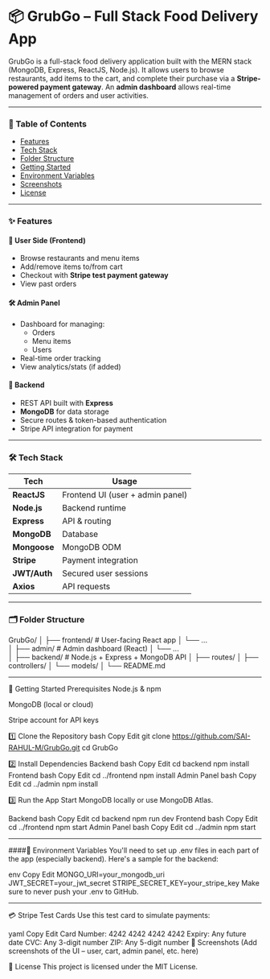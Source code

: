 # 📦 GrubGo – Full Stack Food Delivery App

GrubGo is a full-stack food delivery application built with the MERN stack (MongoDB, Express, ReactJS, Node.js). It allows users to browse restaurants, add items to the cart, and complete their purchase via a **Stripe-powered payment gateway**. An **admin dashboard** allows real-time management of orders and user activities.

---

### 🧭 Table of Contents

- [Features](#-features)
- [Tech Stack](#-tech-stack)
- [Folder Structure](#-folder-structure)
- [Getting Started](#-getting-started)
- [Environment Variables](#-environment-variables)
- [Screenshots](#-screenshots)
- [License](#-license)

---

### ✨ Features

#### 👤 User Side (Frontend)
- Browse restaurants and menu items
- Add/remove items to/from cart
- Checkout with **Stripe test payment gateway**
- View past orders

#### 🛠️ Admin Panel
- Dashboard for managing:
  - Orders
  - Menu items
  - Users
- Real-time order tracking
- View analytics/stats (if added)

#### 🔗 Backend
- REST API built with **Express**
- **MongoDB** for data storage
- Secure routes & token-based authentication
- Stripe API integration for payment

---

### 🛠️ Tech Stack

| Tech        | Usage                             |
|-------------|-----------------------------------|
| **ReactJS** | Frontend UI (user + admin panel)  |
| **Node.js** | Backend runtime                   |
| **Express** | API & routing                     |
| **MongoDB** | Database                          |
| **Mongoose** | MongoDB ODM                      |
| **Stripe** | Payment integration               |
| **JWT/Auth** | Secured user sessions             |
| **Axios** | API requests                      |

---

### 🗂 Folder Structure

GrubGo/
│
├── frontend/       # User-facing React app
│   └── ...         
│
├── admin/          # Admin dashboard (React)
│   └── ...         
│
├── backend/        # Node.js + Express + MongoDB API
│   ├── routes/
│   ├── controllers/
│   └── models/
│
└── README.md

---

🚀 Getting Started
Prerequisites
Node.js & npm

MongoDB (local or cloud)

Stripe account for API keys

1️⃣ Clone the Repository
bash
Copy
Edit
git clone https://github.com/SAI-RAHUL-M/GrubGo.git
cd GrubGo

2️⃣ Install Dependencies
Backend
bash
Copy
Edit
cd backend
npm install
Frontend
bash
Copy
Edit
cd ../frontend
npm install
Admin Panel
bash
Copy
Edit
cd ../admin
npm install

3️⃣ Run the App
Start MongoDB locally or use MongoDB Atlas.

Backend
bash
Copy
Edit
cd backend
npm run dev
Frontend
bash
Copy
Edit
cd ../frontend
npm start
Admin Panel
bash
Copy
Edit
cd ../admin
npm start

---

####🔐 Environment Variables
You'll need to set up .env files in each part of the app (especially backend). Here's a sample for the backend:

env
Copy
Edit
MONGO_URI=your_mongodb_uri
JWT_SECRET=your_jwt_secret
STRIPE_SECRET_KEY=your_stripe_key
Make sure to never push your .env to GitHub.

---

💳 Stripe Test Cards
Use this test card to simulate payments:

yaml
Copy
Edit
Card Number: 4242 4242 4242 4242
Expiry: Any future date
CVC: Any 3-digit number
ZIP: Any 5-digit number
📸 Screenshots
(Add screenshots of the UI – user, cart, admin panel, etc. here)

📄 License
This project is licensed under the MIT License.
